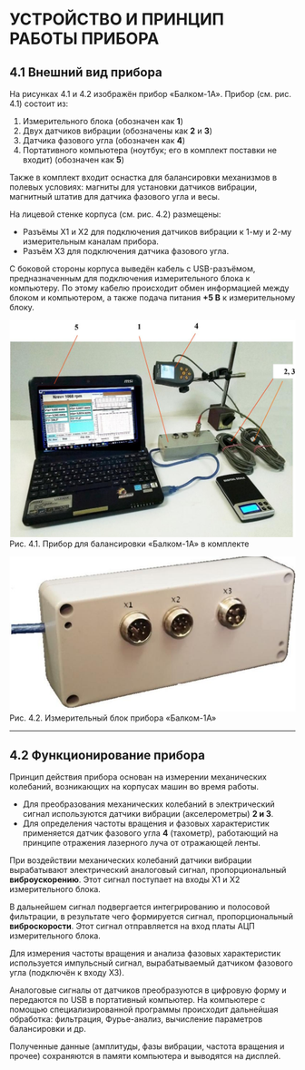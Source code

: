 # УСТРОЙСТВО И ПРИНЦИП РАБОТЫ ПРИБОРА

## 4.1 Внешний вид прибора

На рисунках 4.1 и 4.2 изображён прибор «Балком-1А». Прибор (см. рис. 4.1) состоит из:

1. Измерительного блока (обозначен как **1**)
2. Двух датчиков вибрации (обозначены как **2** и **3**)
3. Датчика фазового угла (обозначен как **4**)
4. Портативного компьютера (ноутбук; его в комплект поставки не входит) (обозначен как **5**)

Также в комплект входит оснастка для балансировки механизмов в полевых условиях: магниты для установки датчиков вибрации, магнитный штатив для датчика фазового угла и весы.

На лицевой стенке корпуса (см. рис. 4.2) размещены:
- Разъёмы Х1 и Х2 для подключения датчиков вибрации к 1-му и 2-му измерительным каналам приборa.
- Разъём Х3 для подключения датчика фазового угла.

С боковой стороны корпуса выведён кабель с USB-разъёмом, предназначенным для подключения измерительного блока к компьютеру. По этому кабелю происходит обмен информацией между блоком и компьютером, а также подача питания **+5 В** к измерительному блоку.

![](_page_6_Picture_7.jpeg)  
Рис. 4.1. Прибор для балансировки «Балком-1А» в комплекте

![](_page_7_Picture_0.jpeg)  
Рис. 4.2. Измерительный блок прибора «Балком-1А»

---

## 4.2 Функционирование прибора

Принцип действия прибора основан на измерении механических колебаний, возникающих на корпусах машин во время работы.

- Для преобразования механических колебаний в электрический сигнал используются датчики вибрации (акселерометры) **2 и 3**.
- Для определения частоты вращения и фазовых характеристик применяется датчик фазового угла **4** (тахометр), работающий на принципе отражения лазерного луча от отражающей ленты.

При воздействии механических колебаний датчики вибрации вырабатывают электрический аналоговый сигнал, пропорциональный **виброускорению**. Этот сигнал поступает на входы Х1 и Х2 измерительного блока.

В дальнейшем сигнал подвергается интегрированию и полосовой фильтрации, в результате чего формируется сигнал, пропорциональный **виброскорости**. Этот сигнал отправляется на вход платы АЦП измерительного блока.

Для измерения частоты вращения и анализа фазовых характеристик используется импульсный сигнал, вырабатываемый датчиком фазового угла (подключён к входу Х3).

Аналоговые сигналы от датчиков преобразуются в цифровую форму и передаются по USB в портативный компьютер. На компьютере с помощью специализированной программы происходит дальнейшая обработка: фильтрация, Фурье-анализ, вычисление параметров балансировки и др.

Полученные данные (амплитуды, фазы вибрации, частота вращения и прочее) сохраняются в памяти компьютера и выводятся на дисплей.